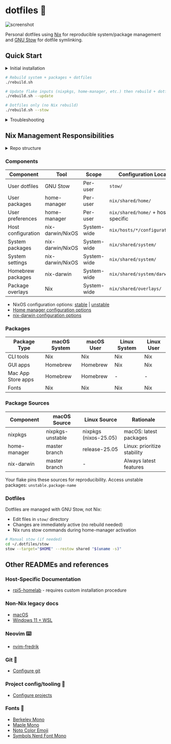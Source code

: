 # dotfiles 🍩

![screenshot](https://github.com/user-attachments/assets/ef833ca0-3d39-4a7c-94af-0f76afb96e6b)

Personal dotfiles using [Nix](https://nixos.org) for reproducible system/package
management and [GNU Stow](https://www.gnu.org/software/stow/) for dotfile
symlinking.

## Quick Start

<details>
<summary>Initial installation</summary>

> [!IMPORTANT]
>
> Make sure your terminal has full disk access on macOS before installing.

```sh
# Clone repo
git clone https://github.com/fredrikaverpil/dotfiles.git ~/.dotfiles
cd ~/.dotfiles

# Install Nix (Determinate Systems installer - enables flakes by default, better uninstall,
# survives macOS updates, consistent installation across Linux/macOS)
# Choose "Determinate Nix" when prompted (performance optimized, better error messages)
# Learn more: https://determinate.systems/nix
# IMPORTANT: choose "no" during install, so to install upstream Nix.
curl --proto '=https' --tlsv1.2 -sSf -L https://install.determinate.systems/nix | sh -s -- install

# Set hostname to match a configuration in nix/hosts/
# macOS: sudo scutil --set HostName <hostname>
# Linux: sudo hostnamectl set-hostname <hostname>

# Apply configuration
# Linux (NixOS):
sudo nixos-rebuild switch --flake ~/.dotfiles#$(hostname)

# macOS (first time only):
sudo nix --extra-experimental-features "nix-command flakes" run nix-darwin -- switch --flake ~/.dotfiles#$(hostname)

# After first-time setup, use the rebuild script:
./rebuild.sh
```

</details>

```sh
# Rebuild system + packages + dotfiles
./rebuild.sh

# Update flake inputs (nixpkgs, home-manager, etc.) then rebuild + dotfiles
./rebuild.sh --update

# Dotfiles only (no Nix rebuild)
./rebuild.sh --stow
```

<details>
<summary>Troubleshooting</summary>

### macOS Permissions

If you get errors about `com.apple.universalaccess` or system settings during
nix-darwin activation:

1. **Grant Full Disk Access to your terminal:**
   - Open System Settings > Privacy & Security > Full Disk Access
   - Click + and add your terminal app (e.g.,
     `/Applications/Utilities/Terminal.app`)
   - Enable the checkbox for your terminal

### SSL Certificate Issues (when choosing upstream Nix)

If you get SSL certificate errors after switching from Determinate to upstream
Nix:

```sh
# Fix broken certificate symlink
sudo rm /etc/ssl/certs/ca-certificates.crt
sudo ln -s /etc/ssl/cert.pem /etc/ssl/certs/ca-certificates.crt

# Clean up leftover Determinate configuration
sudo cp /etc/nix/nix.conf /etc/nix/nix.conf.backup
sudo tee /etc/nix/nix.conf << 'EOF'
extra-experimental-features = nix-command flakes
max-jobs = auto
ssl-cert-file = /etc/ssl/cert.pem
EOF
```

### General Troubleshooting

```sh
# Check configuration
nix flake check ~/.dotfiles

# Verbose rebuild
sudo nixos-rebuild switch --flake ~/.dotfiles --show-trace  # Linux
darwin-rebuild switch --flake ~/.dotfiles --show-trace      # macOS

# Clean cache
nix-collect-garbage -d

# Rollback
sudo nixos-rebuild --rollback  # Linux
darwin-rebuild --rollback      # macOS
```

</details>

## Nix Management Responsibilities

<details>
<summary>Repo structure</summary>

```txt
├── nix/                             # Nix configurations
│   ├── hosts/                       # Host-specific configurations
│   │   └── $host/                   # Individual host directory
│   │       ├── configuration.nix    # System settings
│   │       ├── hardware.nix         # Hardware config (optional, for NixOS)
│   │       └── users/
│   │           └── $username.nix    # User config
│   ├── lib/                         # Helper functions
│   │   ├── default.nix              # Library entry point
│   │   ├── systems.nix              # System configuration helpers
│   │   └── users.nix                # User configuration helpers
│   └── shared/                      # Shared configurations
│       ├── home/
│       │   ├── common.nix           # Cross-platform user packages
│       │   ├── darwin.nix           # macOS user config
│       │   └── linux.nix            # Linux user config
│       ├── overlays/
│       │   ├── default.nix          # Overlay entry point
│       │   └── neovim.nix           # Neovim overlay
│       └── system/
│           ├── common.nix           # Cross-platform system packages
│           ├── darwin.nix           # macOS system config + Homebrew
│           └── linux.nix            # Linux system config
├── nvim-fredrik/                    # Neovim configuration
│   ├── after/                       # Filetype plugins and queries
│   ├── lua/fredrik/                 # Main Neovim config modules
│   └── snippets/                    # Code snippets
├── shell/                           # Shell configuration
│   ├── bin/                         # Custom shell scripts
│   ├── aliases.sh                   # Shell aliases
│   ├── exports.sh                   # Environment variables
│   └── sourcing.sh                  # Shell sourcing logic
├── stow/                            # GNU Stow dotfiles
│   ├── shared/                      # Cross-platform dotfiles
│   ├── Darwin/                      # macOS-specific dotfiles
│   ├── linux/                       # Linux-specific dotfiles
│   └── install.sh                   # Stow installation script
├── extras/                          # One-off platform-specific extras and legacy configs
├── flake.nix                        # Nix flake configuration
├── flake.lock                       # Nix flake lock file
└── rebuild.sh                       # Main rebuild script
```

</details>

### Components

| Component          | Tool             | Scope       | Configuration Location             |
| ------------------ | ---------------- | ----------- | ---------------------------------- |
| User dotfiles      | GNU Stow         | Per-user    | `stow/`                            |
| User packages      | home-manager     | Per-user    | `nix/shared/home/`                 |
| User preferences   | home-manager     | Per-user    | `nix/shared/home/` + host-specific |
| Host configuration | nix-darwin/NixOS | System-wide | `nix/hosts/*/configuration.nix`    |
| System packages    | nix-darwin/NixOS | System-wide | `nix/shared/system/`               |
| System settings    | nix-darwin/NixOS | System-wide | `nix/shared/system/`               |
| Homebrew packages  | nix-darwin       | System-wide | `nix/shared/system/darwin.nix`     |
| Package overlays   | Nix              | System-wide | `nix/shared/overlays/`             |

- NixOS configuration options:
  [stable](https://nixos.org/manual/nixos/stable/options) |
  [unstable](https://nixos.org/manual/nixos/unstable/options)
- [Home manager configuration options](https://nix-community.github.io/home-manager/options.xhtml)
- [nix-darwin configuration options](https://nix-darwin.github.io/nix-darwin/manual/index.html)

### Packages

| Package Type       | macOS System | macOS User | Linux System | Linux User |
| ------------------ | ------------ | ---------- | ------------ | ---------- |
| CLI tools          | Nix          | Nix        | Nix          | Nix        |
| GUI apps           | Homebrew     | Homebrew   | Nix          | Nix        |
| Mac App Store apps | Homebrew     | Homebrew   | -            | -          |
| Fonts              | Nix          | Nix        | Nix          | Nix        |

### Package Sources

| Component    | macOS Source     | Linux Source          | Rationale                   |
| ------------ | ---------------- | --------------------- | --------------------------- |
| nixpkgs      | nixpkgs-unstable | nixpkgs (nixos-25.05) | macOS: latest packages      |
| home-manager | master branch    | release-25.05         | Linux: prioritize stability |
| nix-darwin   | master branch    | -                     | Always latest features      |

Your flake pins these sources for reproducibility. Access unstable packages:
`unstable.package-name`

### Dotfiles

Dotfiles are managed with GNU Stow, not Nix:

- Edit files in `stow/` directory
- Changes are immediately active (no rebuild needed)
- Nix runs stow commands during home-manager activation

```bash
# Manual stow (if needed)
cd ~/.dotfiles/stow
stow --target="$HOME" --restow shared "$(uname -s)"
```

## Other READMEs and references

### Host-Specific Documentation

- [rpi5-homelab](nix/hosts/rpi5-homelab/README.md) - requires custom
  installation procedure

### Non-Nix legacy docs

- [macOS](extras/darwin/README.md)
- [Windows 11 + WSL](extras/windows/README.md)

### Neovim ⌨️

- [nvim-fredrik](nvim-fredrik/README.md)

### Git 🐙

- [Configure git](extras/README_GIT.md)

### Project config/tooling 🧢

- [Configure projects](extras/README_PROJECT.md)

### Fonts 💯

- [Berkeley Mono](https://berkeleygraphics.com/typefaces/berkeley-mono)
- [Maple Mono](https://github.com/subframe7536/maple-font)
- [Noto Color Emoji](https://fonts.google.com/noto/specimen/Noto+Color+Emoji)
- [Symbols Nerd Font Mono](https://github.com/ryanoasis/nerd-fonts)
